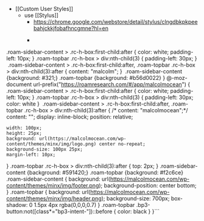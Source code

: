 - [[Custom User Styles]]
    - use [[Stylus]] 
        - https://chrome.google.com/webstore/detail/stylus/clngdbkpkpeebahjckkjfobafhncgmne?hl=en
        - ```@-moz-document url("https://roamresearch.com/#/app/malcolm"), url-prefix("https://roamresearch.com/#/app/malcolm/") {
.roam-sidebar-content > .rc-h-box:first-child:after {
    color: white;
    padding-left: 10px;
}
.roam-topbar .rc-h-box > div:nth-child(3) {
    padding-left: 30px;
}
​
.roam-sidebar-content > .rc-h-box:first-child:after,
.roam-topbar .rc-h-box > div:nth-child(3):after {
    content: "malcolm";
}
​
.roam-sidebar-content {background: #321;}
.roam-topbar {background: #b56d0022}
}
​
@-moz-document url-prefix("https://roamresearch.com/#/app/malcolmocean") {
.roam-sidebar-content > .rc-h-box:first-child:after {
    color: white;
    padding-left: 10px;
}
.roam-topbar .rc-h-box > div:nth-child(3) {
    padding-left: 30px;
    color: white
}
​
.roam-sidebar-content > .rc-h-box:first-child:after,
.roam-topbar .rc-h-box > div:nth-child(3):after {
/*    content: "malcolmocean";*/
    content: "";
    display: inline-block;
    position: relative;
    
    width: 100px;
    height: 25px;
    background: url(https://malcolmocean.com/wp-content/themes/minx/img/logo.png) center no-repeat;
    background-size: 100px 25px;
    margin-left: 10px;
}
.roam-topbar .rc-h-box > div:nth-child(3):after {
    top: 2px;
}
​
.roam-sidebar-content {background: #591420;}
.roam-topbar {background: #f2c6ce}
​
.roam-sidebar-content {
    background: url(https://malcolmocean.com/wp-content/themes/minx/img/footer.png);
    background-position: center bottom;
}
.roam-topbar {
    background: url(https://malcolmocean.com/wp-content/themes/minx/img/header.png);
    background-size: 700px;
    box-shadow: 0 1.5px 4px rgba(0,0,0,0.7)
}
​
.roam-topbar .bp3-button:not([class*="bp3-intent-"])::before {
    color: black
}
}```
